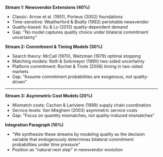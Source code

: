
# 

**Stream 1: Newsvendor Extensions (40%)**

- Classic: Arrow et al. (1951), Porteus (2002) foundations
- Time-sensitive: Weatherford & Bodily (1992) perishable newsvendor
- Quality-based: Xu & Lu (2013) quality-dependent demand
- Gap: "No model captures quality choice under bilateral commitment uncertainty"

**Stream 2: Commitment & Timing Models (30%)**

- Search theory: McCall (1970), Weitzman (1979) optimal stopping
- Matching models: Roth & Sotomayor (1990) two-sided uncertainty
- Platform commitment: Rochet & Tirole (2006) timing in two-sided markets
- Gap: "Assume commitment probabilities are exogenous, not quality-driven"
****
**Stream 3: Asymmetric Cost Models (20%)**

- Mismatch costs: Cachon & Lariviere (1999) supply chain coordination
- Service levels: Van Mieghem (2003) asymmetric service costs
- Gap: "Focus on quantity mismatches, not quality-induced mismatches"

**Integration Paragraph (10%)**

- "We synthesize these streams by modeling quality as the decision variable that endogenously determines bilateral commitment probabilities under time pressure"
- Position as "natural next step" in newsvendor evolution